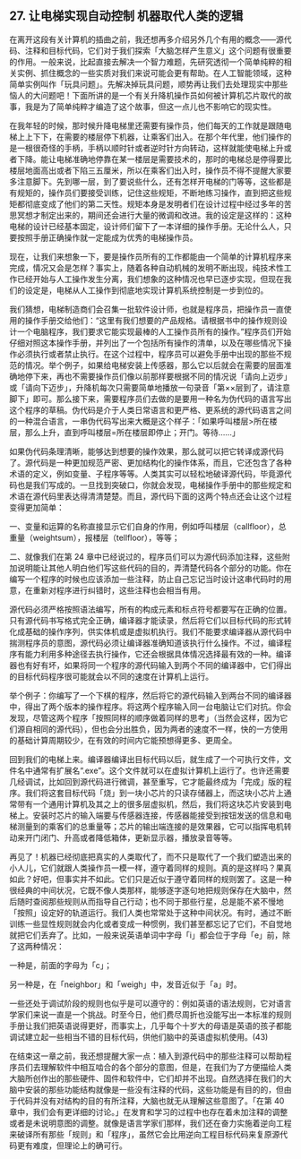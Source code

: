 ## 27. 让电梯实现自动控制 机器取代人类的逻辑

在离开这段有关计算机的插曲之前，我还想再多介绍另外几个有用的概念——源代码、注释和目标代码，它们对于我们探索「大脑怎样产生意义」这个问题有很重要的作用。一般来说，比起直接去解决一个智力难题，先研究透彻一个简单纯粹的相关实例、抓住概念的一些实质对我们来说可能会更有帮助。在人工智能领域，这种简单实例叫作「玩具问题」。先解决掉玩具问题，顺势再让我们去处理现实中那些恼人的大问题吧！下面所讲的是一个有关升降机操作员如何被计算机芯片取代的故事，我是为了简单纯粹才编造了这个故事，但这一点儿也不影响它的现实性。

在我年轻的时候，那时候升降电梯里还需要有操作员，他们每天的工作就是跟随电梯上上下下，在需要的楼层停下机器，让乘客们出入。在那个年代里，他们操作的是一根很奇怪的手柄，手柄以顺时针或者逆时针方向转动，这样就能使电梯上升或者下降。能让电梯准确地停靠在某一楼层是需要技术的，那时的电梯总是停得要比楼层地面高出或者下陷三五厘米，所以在乘客们出入时，操作员不得不提醒大家要多注意脚下。先到哪一层，到了要说些什么，还有怎样开电梯的门等等，这些都是有规矩的，操作员们要接受训练，记住这些规矩，不断地练习操作，直到把这些规矩都彻底变成了他们的第二天性。规矩本身是发明者们在设计过程中经过多年的苦思冥想才制定出来的，期间还会进行大量的微调和改进。我的设定是这样的：这种电梯的设计已经基本固定，设计师们留下了一本详细的操作手册。无论什么人，只要按照手册正确操作就一定能成为优秀的电梯操作员。

现在，让我们来想象一下，要是操作员所有的工作都能由一个简单的计算机程序来完成，情况又会是怎样？事实上，随着各种自动机械的发明不断出现，纯技术性工作已经开始与人工操作发生分离，我们想象的这种情况也早已逐步实现，但现在我们的设定是，电梯从人工操作到彻底地实现计算机系统控制是一步到位的。

我们猜想，电梯制造商们会召集一批软件设计师，也就是程序员，把操作员一直使用的操作手册交给他们：“这里有我们想要的产品规格。请根据书中的操作规则设计一个电脑程序，我们要求它能实现最棒的人工操作员所有的操作。”程序员们开始仔细对照这本操作手册，并列出了一个包括所有操作的清单，以及在哪些情况下操作必须执行或者禁止执行。在这个过程中，程序员可以避免手册中出现的那些不规范的情况。举个例子，如果给电梯安装上传感器，那么它以后就会在需要的层面准确地停下来，再也不需要操作员们像以前那样要根据不同的情况说「请向上迈步」或「请向下迈步」，升降机每次只需要简单地播放一句录音「第××层到了，请注意脚下」即可。那么接下来，需要程序员们去做的是要用一种名为伪代码的语言写出这个程序的草稿。伪代码是介于人类日常语言和更严格、更系统的源代码语言之间的一种混合语言，一串伪代码写出来大概是这个样子：「如果呼叫楼层>所在楼层，那么上升，直到呼叫楼层=所在楼层即停止；开门。等待……」

如果伪代码条理清晰，能够达到想要的操作效果，那么就可以把它转译成源代码了。源代码是一种更加规范严密、更加结构化的操作体系，而且，它还包含了各种术语的定义，例如变量、子程序等等。人类其实可以轻松地破译源代码，毕竟源代码也是我们写成的。一旦找到突破口，你就会发现，电梯操作手册中的那些规定和术语在源代码里表达得清清楚楚。而且，源代码下面的这两个特点还会让这个过程变得更加简单：

一、变量和运算的名称直接显示它们自身的作用，例如呼叫楼层（callfloor），总重量（weightsum），报楼层（tellfloor），等等；

二、就像我们在第 24 章中已经说过的，程序员们可以为源代码添加注释，这些附加说明能让其他人明白他们写这些代码的目的，弄清楚代码各个部分的功能。你在编写一个程序的时候也应该添加一些注释，防止自己忘记当时设计这串代码时的用意，在重新对程序进行纠错时，这些注释也会相当有用。

源代码必须严格按照语法编写，所有的构成元素和标点符号都要写在正确的位置。只有源代码书写格式完全正确，编译器才能读录，然后将它们以目标代码的形式转化成基础的操作序列，供实体机或是虚拟机执行。我们不能要求编译器从源代码中揣测程序员的意图，源代码必须让编译器准确知道该执行什么操作。不过，编译程序有能力利用多种途径去执行操作，它还会根据具体情况选择最有效的一种。编译器也有好有坏，如果将同一个程序的源代码输入到两个不同的编译器中，它们得出的目标代码程序很可能就会以不同的速度在计算机上运行。

举个例子：你编写了一个下棋的程序，然后将它的源代码输入到两台不同的编译器中，得出了两个版本的操作程序。将这两个程序输入同一台电脑让它们对抗。你会发现，尽管这两个程序「按照同样的顺序做着同样的思考」（当然会这样，因为它们源自相同的源代码），但也会分出胜负，因为两者的速度不一样，快的一方使用的基础计算周期较少，在有效的时间内它能预想得更多、更周全。

回到我们的电梯上来。编译器编译出目标代码以后，就生成了一个可执行文件，文件名中通常有扩展名“.exe”。这个文件就可以在虚拟计算机上运行了。也许还需要几经调试，比如回到源代码进行微调，甚至重写，它才能最终成为「完成」版的程序。我们将这套目标代码「烧」到一块小芯片的只读存储器上，而这块小芯片上通常带有一个通用计算机及其之上的很多层虚拟机，然后，我们将这块芯片安装到电梯上。安装时芯片的输入端要与传感器连接，传感器能接受到按钮发送的信息和电梯测量到的乘客们的总重量等；芯片的输出端连接的是效果器，它可以指挥电机转动来开门闭门、升高或者降低箱体，更新显示器，播放录音等等。

再见了！机器已经彻底把真实的人类取代了，而不只是取代了一个我们塑造出来的小人儿，它们就跟人类操作员一模一样，遵守着同样的规则。真的是这样吗？果真如此？好吧，但事实并不如此。它们只是近似于遵守着同样的规则罢了。这是一种很经典的中间状况，它既不像人类那样，能够逐字逐句地把规则保存在大脑中，然后随时查阅那些规则从而指导自己行动；也不同于那些行星，总是能不紧不慢地「按照」设定好的轨道运行。我们人类也常常处于这种中间状况。有时，通过不断训练一些显性规则就会内化或者变成一种惯例，我们甚至都忘记了它们，不自觉地就把它们丢弃了。比如，一般来说英语单词中字母「i」都会位于字母「e」前，除了这两种情况：

一种是，前面的字母为「c」；

另一种是，在「neighbor」和「weigh」中，发音近似于「a」时。

一些还处于调试阶段的规则也似乎是可以遵守的：例如英语的语法规则，它对语言学家们来说一直是一个挑战。时至今日，他们费尽周折也没能写出一本标准的规则手册让我们把英语说得更好，而事实上，几乎每个十岁大的母语是英语的孩子都能调试建立起一些相当不错的目标代码，供他们脑中的英语虚拟机使用。(43)

在结束这一章之前，我还想提醒大家一点：植入到源代码中的那些注释可以帮助程序员们去理解软件中相互啮合的各个部分的意图，但是，在我们为了方便描绘人类大脑所创作出的那些硬件、固件和软件中，它们却并不出现。自然选择在我们的大脑中安装的那些功能结构就像是一些没有注释的代码，这些功能是有目的的，但由于代码并没有对结构的目的有所注释，大脑也就无从理解这些意图了。「在第 40 章中，我们会有更详细的讨论。」在发育和学习的过程中也存在着未加注释的调整或者是未说明意图的调整。就像是语言学家们那样，我们还在奋力实施着逆向工程来破译所有那些「规则」和「程序」，虽然它会比用逆向工程目标代码来复原源代码更有难度，但理论上的确可行。

